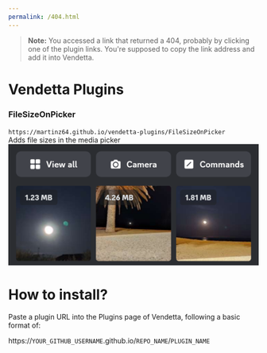 ```yaml
---
permalink: /404.html
---
```

> **Note:** You accessed a link that returned a 404, probably by clicking one of the plugin links. You're supposed to copy the link address and add it into Vendetta.

# Vendetta Plugins

### FileSizeOnPicker
`https://martinz64.github.io/vendetta-plugins/FileSizeOnPicker`  
Adds file sizes in the media picker  
![Example image](images/FileSizeOnPicker.png)

# How to install?
Paste a plugin URL into the Plugins page of Vendetta, following a basic format of:

https://`YOUR_GITHUB_USERNAME`.github.io/`REPO_NAME`/`PLUGIN_NAME`
